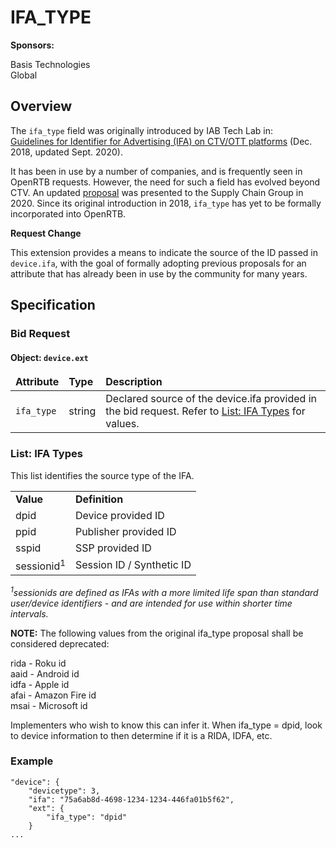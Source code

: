 # IFA_TYPE
**Sponsors:** 

Basis Technologies<br />
Global

## Overview
The `ifa_type` field was originally introduced by IAB Tech Lab in:<br />
[Guidelines for Identifier for Advertising (IFA) on CTV/OTT platforms](https://iabtechlab.com/wp-content/uploads/2018/12/OTT-IFA-guidelines.final_Dec2018.pdf)
(Dec. 2018, updated Sept. 2020).

It has been in use by a number of companies, and is frequently seen in OpenRTB requests. However, the need for such a field has evolved beyond CTV. 
An updated [proposal](https://docs.google.com/document/d/1ko5l88-sS-7HC7TZJW_BwvCAk9f7gzLsFXRp1QjHimM/edit) was presented to the Supply Chain Group in 2020. Since its original introduction in 2018, `ifa_type` has yet to be formally incorporated into OpenRTB. 

**Request Change**

This extension provides a means to indicate the source of the ID passed in `device.ifa`, with the goal of formally adopting previous proposals for an attribute that has already been in use by the community for many years.

## Specification
### Bid Request
#### Object: `device.ext` <a name="object_deviceext"></a>
<table>
  <thead>
    <tr>
      <td>
        <strong>Attribute</strong>
      </td>
      <td>
        <strong>Type</strong>
      </td>
      <td>
        <strong>Description</strong>
      </td>
    </tr>
  </thead>
  <tbody>
    <tr>
      <td>
        <code>ifa_type</code>
      </td>
      <td>
        string
      </td>
      <td>
        Declared source of the device.ifa provided in the bid request. Refer to <a href="">List: IFA Types</a> for values.
      </td>
    </tr>
  </tbody>
</table>

### List:  IFA Types <a name="list_ifatypes"></a>

This list identifies the source type of the IFA.

<table>
  <tr>
    <td><strong>Value</strong></td>
    <td><strong>Definition</strong></td>
  </tr>
  <tr>
    <td>dpid</td>
    <td>Device provided ID</td>
  </tr>
  <tr>
    <td>ppid</td>
    <td>Publisher provided ID</td>
  </tr>
  <tr>
    <td>sspid</td>
    <td>SSP provided ID</td>
  </tr>
  <tr>
    <td>sessionid<sup>1</sup></td>
    <td>Session ID / Synthetic ID</td>
  </tr>
</table>

*<sup>1</sup>sessionids are defined as IFAs with a more limited life span than standard user/device identifiers - and are intended for use within shorter time intervals.*

**NOTE:** The following values from the original ifa_type proposal shall be considered deprecated:

rida - Roku id<br />
aaid - Android id<br />
idfa - Apple id<br />
afai - Amazon Fire id<br />
msai - Microsoft id

Implementers who wish to know this can infer it. When ifa_type = dpid, look to device information to then determine if it is a RIDA, IDFA, etc.

### Example
```
"device": {
	"devicetype": 3,
	"ifa": "75a6ab8d-4698-1234-1234-446fa01b5f62",
	"ext": {
    	"ifa_type": "dpid"
	}
...
```

